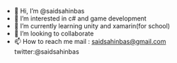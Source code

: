 - 👋 Hi, I’m @saidsahinbas
- 👀 I’m interested in c# and game development
- 🌱 I’m currently learning unity and xamarin(for school) 
- 💞️ I’m looking to collaborate 
- 📫 How to reach me mail : saidsahinbas@gmail.com  twitter:@saidsahinbas   

<!---
saidsahinbas/saidsahinbas is a ✨ special ✨ repository because its `README.md` (this file) appears on your GitHub profile.
You can click the Preview link to take a look at your changes.
--->
